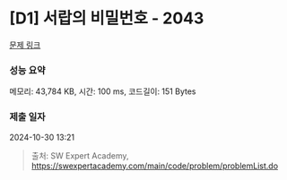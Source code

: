 # [D1] 서랍의 비밀번호 - 2043 

[문제 링크](https://swexpertacademy.com/main/code/problem/problemDetail.do?contestProbId=AV5QJ_8KAx8DFAUq) 

### 성능 요약

메모리: 43,784 KB, 시간: 100 ms, 코드길이: 151 Bytes

### 제출 일자

2024-10-30 13:21



> 출처: SW Expert Academy, https://swexpertacademy.com/main/code/problem/problemList.do